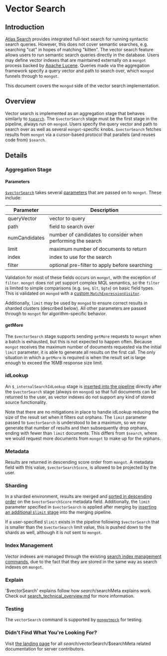 # Vector Search

## Introduction

[Atlas Search](https://www.mongodb.com/docs/atlas/atlas-search/) provides integrated full-text search for running syntactic search queries. However, this does not cover semantic searches, e.g. searching "cat" in hopes of matching "kitten". The vector search feature allows users to run semantic search queries directly in the database. Users may define vector indexes that are maintained externally on a `mongot` process backed by [Apache Lucene](https://lucene.apache.org/). Queries made via the aggregation framework specify a query vector and path to search over, which `mongod` funnels through to `mongot`.

This document covers the `mongod` side of the vector search implementation.

## Overview

Vector search is implemented as an aggregation stage that behaves similarly to [`$search`](https://github.com/mongodb/mongo/blob/master/src/mongo/db/query/search/README.md). The `$vectorSearch` stage must be the first stage in the pipeline, always run on `mongod`. Users specify the query vector and path to search over as well as several `mongot`-specific knobs. `$vectorSearch` fetches results from `mongot` via a cursor-based protocol that parallels (and reuses code from) `$search`.

## Details

### Aggregation Stage

#### Parameters

[`$vectorSearch`](https://github.com/mongodb/mongo/blob/master/src/mongo/db/pipeline/search/document_source_vector_search.h) takes several [parameters](https://github.com/mongodb/mongo/blob/master/src/mongo/db/pipeline/search/document_source_vector_search.idl) that are passed on to `mongot`. These include:

| Parameter     | Description                                                 |
| ------------- | ----------------------------------------------------------- |
| queryVector   | vector to query                                             |
| path          | field to search over                                        |
| numCandidates | number of candidates to consider when performing the search |
| limit         | maximum number of documents to return                       |
| index         | index to use for the search                                 |
| filter        | optional pre-filter to apply before searching               |

Validation for most of these fields occurs on `mongot`, with the exception of `filter`. `mongot` does not yet support complex MQL semantics, so the `filter` is limited to simple comparisons (e.g. `$eq`, `$lt`, `$gte`) on basic field types. This is validated on `mongod` with a [custom `MatchExpressionVisitor`](https://github.com/mongodb/mongo/blob/master/src/mongo/db/query/vector_search/filter_validator.cpp).

Additionally, `limit` may be used by `mongod` to ensure correct results in sharded clusters (described below). All other parameters are passed through to `mongot` for algorithm-specific behavior.

#### getMore

The `$vectorSearch` stage supports sending `getMore` requests to `mongot` when a batch is exhausted, but this is not expected to happen often. Because `mongot` receives the maximum number of documents requested via the initial `limit` parameter, it is able to generate all results on the first call. The only situation in which a `getMore` is required is when the result set is large enough to exceed the 16MB response size limit.

### idLookup

An `$_internalSearchIdLookup` stage is [inserted into the pipeline](https://github.com/mongodb/mongo/blob/636d0c1ce26d905cc508a73ada598950e16860b5/src/mongo/db/pipeline/search/document_source_vector_search.cpp#L204) directly after the `$vectorSearch` stage (always on `mongod`) so that full documents can be returned to the user, as vector indexes do not support any kind of stored source functionality.

Note that there are no mitigations in place to handle idLookup reducing the size of the result set when it filters out orphans. The `limit` parameter passed to `$vectorSearch` is understood to be a maximum, so we may generate that number of results and then subsequently drop orphans, ending with fewer than `limit` documents. This differs from `$search`, where we would request more documents from `mongot` to make up for the orphans.

### Metadata

Results are returned in descending score order from `mongot`. A metadata field with this value, `$vectorSearchScore`, is allowed to be projected by the user.

### Sharding

In a sharded environment, results are merged and [sorted in descending order](https://github.com/mongodb/mongo/blob/636d0c1ce26d905cc508a73ada598950e16860b5/src/mongo/db/pipeline/search/document_source_vector_search.h#L62) on the `$vectorSearchScore` metadata field. Additionally, the `limit` parameter specified in `$vectorSearch` is applied after merging by [inserting an additional `$limit` stage]() into the merging pipeline.

If a user-specified `$limit` exists in the pipeline following `$vectorSearch` that is smaller than the `$vectorSearch` limit value, this is pushed down to the shards as well, although it is not sent to `mongot`.

### Index Management

Vector indexes are managed through the existing [search index management commands](https://github.com/mongodb/mongo/blob/master/src/mongo/db/query/search/README.md#search-index-commands), due to the fact that they are stored in the same way as search indexes on `mongot`.

### Explain

'$vectorSearch' explains follow how $search/$searchMeta explains work. Check out [search_technical_overview.md](https://github.com/10gen/mongo/blob/master/src/mongo/db/query/search/search_technical_overview.md) for more information.

### Testing

The `vectorSearch` command is supported by [`mongotmock`](https://github.com/mongodb/mongo/blob/636d0c1ce26d905cc508a73ada598950e16860b5/src/mongo/db/query/search/mongotmock/mongotmock_commands.cpp#L194) for testing.

### Didn't Find What You're Looking For?

Visit [the landing page](https://github.com/10gen/mongo/blob/master/src/mongo/db/query/search/README.md) for all $search/$vectorSearch/$searchMeta related documentation for server contributors.
